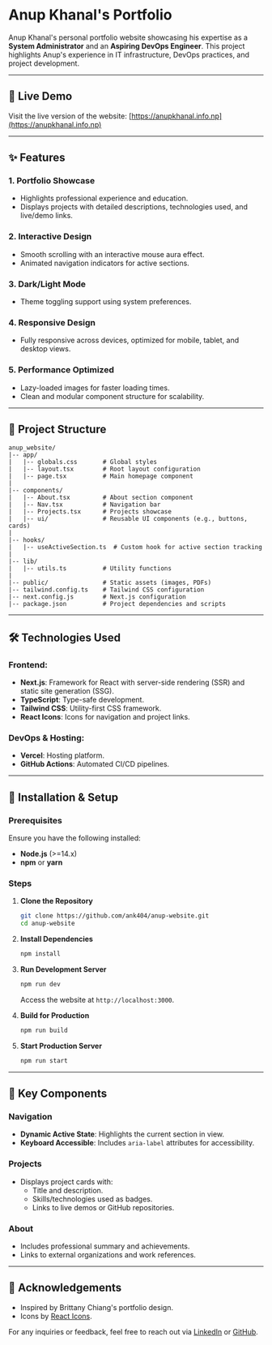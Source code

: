 # Anup Khanal's Portfolio

Anup Khanal's personal portfolio website showcasing his expertise as a **System Administrator** and an **Aspiring DevOps Engineer**. This project highlights Anup's experience in IT infrastructure, DevOps practices, and project development.

---

## 🚀 Live Demo
Visit the live version of the website: [https://anupkhanal.info.np](https://anupkhanal.info.np)

---

## ✨ Features

### 1. **Portfolio Showcase**
- Highlights professional experience and education.
- Displays projects with detailed descriptions, technologies used, and live/demo links.

### 2. **Interactive Design**
- Smooth scrolling with an interactive mouse aura effect.
- Animated navigation indicators for active sections.

### 3. **Dark/Light Mode**
- Theme toggling support using system preferences.

### 4. **Responsive Design**
- Fully responsive across devices, optimized for mobile, tablet, and desktop views.

### 5. **Performance Optimized**
- Lazy-loaded images for faster loading times.
- Clean and modular component structure for scalability.

---

## 📂 Project Structure

```plaintext
anup_website/
|-- app/
|   |-- globals.css       # Global styles
|   |-- layout.tsx        # Root layout configuration
|   |-- page.tsx          # Main homepage component
|
|-- components/
|   |-- About.tsx         # About section component
|   |-- Nav.tsx           # Navigation bar
|   |-- Projects.tsx      # Projects showcase
|   |-- ui/               # Reusable UI components (e.g., buttons, cards)
|
|-- hooks/
|   |-- useActiveSection.ts  # Custom hook for active section tracking
|
|-- lib/
|   |-- utils.ts          # Utility functions
|
|-- public/               # Static assets (images, PDFs)
|-- tailwind.config.ts    # Tailwind CSS configuration
|-- next.config.js        # Next.js configuration
|-- package.json          # Project dependencies and scripts
```

---

## 🛠️ Technologies Used

### Frontend:
- **Next.js**: Framework for React with server-side rendering (SSR) and static site generation (SSG).
- **TypeScript**: Type-safe development.
- **Tailwind CSS**: Utility-first CSS framework.
- **React Icons**: Icons for navigation and project links.

### DevOps & Hosting:
- **Vercel**: Hosting platform.
- **GitHub Actions**: Automated CI/CD pipelines.

---

## 🔧 Installation & Setup

### Prerequisites
Ensure you have the following installed:
- **Node.js** (>=14.x)
- **npm** or **yarn**

### Steps

1. **Clone the Repository**
   ```bash
   git clone https://github.com/ank404/anup-website.git
   cd anup-website
   ```

2. **Install Dependencies**
   ```bash
   npm install
   ```

3. **Run Development Server**
   ```bash
   npm run dev
   ```
   Access the website at `http://localhost:3000`.

4. **Build for Production**
   ```bash
   npm run build
   ```

5. **Start Production Server**
   ```bash
   npm run start
   ```

---

## 🔑 Key Components

### Navigation
- **Dynamic Active State**: Highlights the current section in view.
- **Keyboard Accessible**: Includes `aria-label` attributes for accessibility.

### Projects
- Displays project cards with:
  - Title and description.
  - Skills/technologies used as badges.
  - Links to live demos or GitHub repositories.

### About
- Includes professional summary and achievements.
- Links to external organizations and work references.

---

## 🙌 Acknowledgements
- Inspired by Brittany Chiang's portfolio design.
- Icons by [React Icons](https://react-icons.github.io/react-icons).

For any inquiries or feedback, feel free to reach out via [LinkedIn](https://linkedin.com/in/anup-khanal-9587b3169) or [GitHub](https://github.com/ank404).
